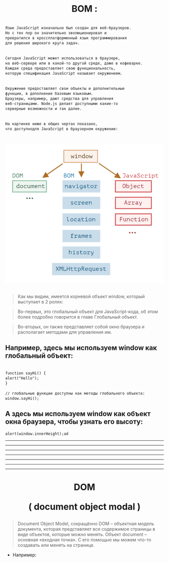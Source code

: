 <h1 align="center"> 
 BOM :
</h1>

```

Язык JavaScript изначально был создан для веб-браузеров.
Но с тех пор он значительно эволюционировал и
превратился в кроссплатформенный язык программирования
для решения широкого круга задач.


Сегодня JavaScript может использоваться в браузере,
на веб-сервере или в какой-то другой среде, даже в кофеварке.
Каждая среда предоставляет свою функциональность,
которую спецификация JavaScript называет окружением.


Окружение предоставляет свои объекты и дополнительные
функции, в дополнение базовым языковым.
Браузеры, например, дают средства для управления
веб-страницами. Node.js делает доступными какие-то
серверные возможности и так далее.


На картинке ниже в общих чертах показано,
что доступнодля JavaScript в браузерном окружении:

```

<h1 align="center">

![](./BOM/window.png)

</h1>

> Как мы видим, имеется корневой объект window, который выступает в 2 ролях:

> Во-первых, это глобальный объект для JavaScript-кода, об этом более подробно говорится в главе Глобальный объект.

> Во-вторых, он также представляет собой окно браузера и располагает методами для управления им.

## Например, здесь мы используем window как глобальный объект:

```

function sayHi() {
alert("Hello");
}

// глобальные функции доступны как методы глобального объекта:
window.sayHi();

```

## А здесь мы используем window как объект окна браузера, чтобы узнать его высоту:

```
alert(window.innerHeight);ad
```

---

---

---

---

---

---

---

<h1 align= "center">
DOM

( document object modal )

</h1>

> Document Object Model, сокращённо DOM – объектная модель документа, которая представляет все содержимое страницы в виде объектов, которые можно менять.
> Объект document – основная «входная точка». С его помощью мы можем что-то создавать или менять на странице.

- Например:

